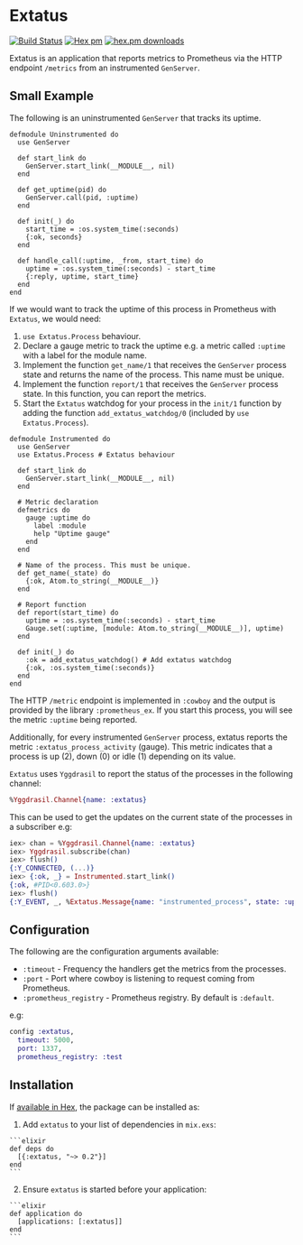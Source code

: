 # Extatus

[![Build Status](https://travis-ci.org/gmtprime/extatus.svg?branch=master)](https://travis-ci.org/gmtprime/extatus) [![Hex pm](http://img.shields.io/hexpm/v/extatus.svg?style=flat)](https://hex.pm/packages/extatus) [![hex.pm downloads](https://img.shields.io/hexpm/dt/extatus.svg?style=flat)](https://hex.pm/packages/extatus)

Extatus is an application that reports metrics to Prometheus via the HTTP
endpoint `/metrics` from an instrumented `GenServer`.

## Small Example

The following is an uninstrumented `GenServer` that tracks its uptime.

```
defmodule Uninstrumented do
  use GenServer

  def start_link do
    GenServer.start_link(__MODULE__, nil)
  end

  def get_uptime(pid) do
    GenServer.call(pid, :uptime)
  end

  def init(_) do
    start_time = :os.system_time(:seconds)
    {:ok, seconds}
  end

  def handle_call(:uptime, _from, start_time) do
    uptime = :os.system_time(:seconds) - start_time
    {:reply, uptime, start_time}
  end
end
```

If we would want to track the uptime of this process in Prometheus with
`Extatus`, we would need:
  1. `use Extatus.Process` behaviour.
  2. Declare a gauge metric to track the uptime e.g. a metric called `:uptime`
     with a label for the module name.
  3. Implement the function `get_name/1` that receives the `GenServer` process
     state and returns the name of the process. This name must be unique.
  4. Implement the function `report/1` that receives the `GenServer` process
     state. In this function, you can report the metrics.
  5. Start the `Extatus` watchdog for your process in the `init/1` function by
     adding the function `add_extatus_watchdog/0` (included by
     `use Extatus.Process`).

```
defmodule Instrumented do
  use GenServer
  use Extatus.Process # Extatus behaviour

  def start_link do
    GenServer.start_link(__MODULE__, nil)
  end

  # Metric declaration
  defmetrics do
    gauge :uptime do
      label :module
      help "Uptime gauge"
    end
  end

  # Name of the process. This must be unique.
  def get_name(_state) do
    {:ok, Atom.to_string(__MODULE__)}
  end

  # Report function
  def report(start_time) do
    uptime = :os.system_time(:seconds) - start_time
    Gauge.set(:uptime, [module: Atom.to_string(__MODULE__)], uptime)
  end

  def init(_) do
    :ok = add_extatus_watchdog() # Add extatus watchdog
    {:ok, :os.system_time(:seconds)}
  end
end
```

The HTTP `/metric` endpoint is implemented in `:cowboy` and the output is
provided by the library `:prometheus_ex`. If you start this process, you will
see the metric `:uptime` being reported.

Additionally, for every instrumented `GenServer` process, extatus reports the
metric `:extatus_process_activity` (gauge). This metric indicates that a
process is up (2), down (0) or idle (1) depending on its value.

`Extatus` uses `Yggdrasil` to report the status of the processes in the
following channel:

```elixir
%Yggdrasil.Channel{name: :extatus}
```

This can be used to get the updates on the current state of the processes in
a subscriber e.g:

```elixir
iex> chan = %Yggdrasil.Channel{name: :extatus}
iex> Yggdrasil.subscribe(chan)
iex> flush()
{:Y_CONNECTED, (...)}
iex> {:ok, _} = Instrumented.start_link()
{:ok, #PID<0.603.0>}
iex> flush()
{:Y_EVENT, _, %Extatus.Message{name: "instrumented_process", state: :up}}
```

## Configuration

The following are the configuration arguments available:

  - `:timeout` - Frequency the handlers get the metrics from the processes.
  - `:port` - Port where cowboy is listening to request coming from
  Prometheus.
  - `:prometheus_registry` - Prometheus registry. By default is `:default`.

e.g:

```elixir
config :extatus,
  timeout: 5000,
  port: 1337,
  prometheus_registry: :test
```

## Installation

If [available in Hex](https://hex.pm/packages/extatus), the package can be
installed as:

  1. Add `extatus` to your list of dependencies in `mix.exs`:

    ```elixir
    def deps do
      [{:extatus, "~> 0.2"}]
    end
    ```

  2. Ensure `extatus` is started before your application:

    ```elixir
    def application do
      [applications: [:extatus]]
    end
    ```
